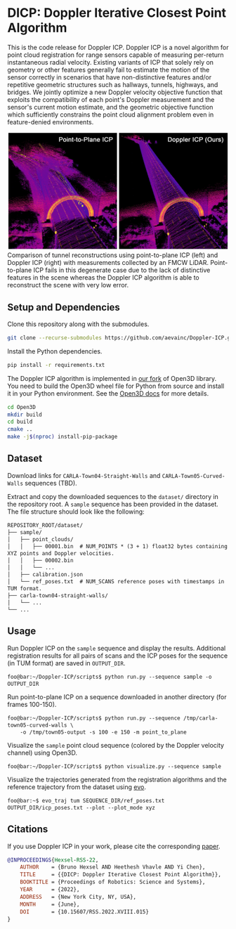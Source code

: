 # DICP: Doppler Iterative Closest Point Algorithm
This is the code release for Doppler ICP. Doppler ICP is a novel algorithm for point cloud registration for range sensors capable of measuring per-return instantaneous radial velocity. Existing variants of ICP that solely rely on geometry or other features generally fail to estimate the motion of the sensor correctly in scenarios that have non-distinctive features and/or repetitive geometric structures such as hallways, tunnels, highways, and bridges. We jointly optimize a new Doppler velocity objective function that exploits the compatibility of each point's Doppler measurement and the sensor's current motion estimate, and the geometric objective function which sufficiently constrains the point cloud alignment problem even in feature-denied environments.  

<img src="/images/Intro-RWT-02.jpg" alt="3D Reconstruction of Robin Williams Tunnel" width="600"/>
Comparison of tunnel reconstructions using point-to-plane ICP (left) and Doppler ICP (right) with measurements collected by an FMCW LiDAR. Point-to-plane ICP fails in this degenerate case due to the lack of distinctive features in the scene whereas the Doppler ICP algorithm is able to reconstruct the scene with very low error.

## Setup and Dependencies
Clone this repository along with the submodules.
```bash
git clone --recurse-submodules https://github.com/aevainc/Doppler-ICP.git
```
Install the Python dependencies.
```bash
pip install -r requirements.txt
```
The Doppler ICP algorithm is implemented in [our fork](https://github.com/aevainc/Open3D) of Open3D library. You need to build the Open3D wheel file for Python from source and install it in your Python environment. See the [Open3D docs](http://www.open3d.org/docs/release/compilation.html) for more details.
```bash
cd Open3D
mkdir build
cd build
cmake ..
make -j$(nproc) install-pip-package
```

## Dataset
Download links for `CARLA-Town04-Straight-Walls` and `CARLA-Town05-Curved-Walls` sequences (TBD).

Extract and copy the downloaded sequences to the `dataset/` directory in the repository root. A `sample` sequence has been provided in the dataset. The file structure should look like the following:
```
REPOSITORY_ROOT/dataset/
├── sample/
│   ├── point_clouds/
│   │   ├── 00001.bin  # NUM_POINTS * (3 + 1) float32 bytes containing XYZ points and Doppler velocities.
│   │   ├── 00002.bin
│   │   └── ...
│   ├── calibration.json
│   └── ref_poses.txt  # NUM_SCANS reference poses with timestamps in TUM format.
├── carla-town04-straight-walls/
│   └── ...
└── ...
```

## Usage
Run Doppler ICP on the `sample` sequence and display the results. Additional registration results for all pairs of scans and the ICP poses for the sequence (in TUM format) are saved in `OUTPUT_DIR`.
```console
foo@bar:~/Doppler-ICP/scripts$ python run.py --sequence sample -o OUTPUT_DIR
```

Run point-to-plane ICP on a sequence downloaded in another directory (for frames 100-150).
```console
foo@bar:~/Doppler-ICP/scripts$ python run.py --sequence /tmp/carla-town05-curved-walls \
    -o /tmp/town05-output -s 100 -e 150 -m point_to_plane
```

Visualize the `sample` point cloud sequence (colored by the Doppler velocity channel) using Open3D.
```console
foo@bar:~/Doppler-ICP/scripts$ python visualize.py --sequence sample
```

Visualize the trajectories generated from the registration algorithms and the reference trajectory from the dataset using [evo](https://github.com/MichaelGrupp/evo).
```console
foo@bar:~$ evo_traj tum SEQUENCE_DIR/ref_poses.txt OUTPUT_DIR/icp_poses.txt --plot --plot_mode xyz
```

## Citations
If you use Doppler ICP in your work, please cite the corresponding [paper](http://www.roboticsproceedings.org/rss18/p015.pdf).

```bibtex
@INPROCEEDINGS{Hexsel-RSS-22, 
    AUTHOR    = {Bruno Hexsel AND Heethesh Vhavle AND Yi Chen}, 
    TITLE     = {{DICP: Doppler Iterative Closest Point Algorithm}}, 
    BOOKTITLE = {Proceedings of Robotics: Science and Systems}, 
    YEAR      = {2022}, 
    ADDRESS   = {New York City, NY, USA}, 
    MONTH     = {June}, 
    DOI       = {10.15607/RSS.2022.XVIII.015} 
}
```

